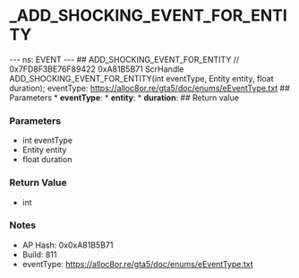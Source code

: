 # _ADD_SHOCKING_EVENT_FOR_ENTITY

--- ns: EVENT --- ## ADD_SHOCKING_EVENT_FOR_ENTITY  // 0x7FD8F3BE76F89422 0xA81B5B71 ScrHandle ADD_SHOCKING_EVENT_FOR_ENTITY(int eventType, Entity entity, float duration);  eventType: https://alloc8or.re/gta5/doc/enums/eEventType.txt  ## Parameters * **eventType**: * **entity**: * **duration**:  ## Return value

### Parameters
* int eventType
* Entity entity
* float duration

### Return Value
* int

### Notes
* AP Hash: 0x0xA81B5B71
* Build: 811
* eventType: https://alloc8or.re/gta5/doc/enums/eEventType.txt

